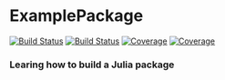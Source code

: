 # ExamplePackage

[![Build Status](https://travis-ci.com/AnirudhPraveen/ExamplePackage.jl.svg?branch=master)](https://travis-ci.com/AnirudhPraveen/ExamplePackage.jl)
[![Build Status](https://ci.appveyor.com/api/projects/status/github/AnirudhPraveen/ExamplePackage.jl?svg=true)](https://ci.appveyor.com/project/AnirudhPraveen/ExamplePackage-jl)
[![Coverage](https://codecov.io/gh/AnirudhPraveen/ExamplePackage.jl/branch/master/graph/badge.svg)](https://codecov.io/gh/AnirudhPraveen/ExamplePackage.jl)
[![Coverage](https://coveralls.io/repos/github/AnirudhPraveen/ExamplePackage.jl/badge.svg?branch=master)](https://coveralls.io/github/AnirudhPraveen/ExamplePackage.jl?branch=master)

### Learing how to build a Julia package
